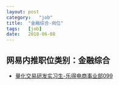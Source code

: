 ```yaml
---
layout:	post
category:	"job"
title:	"金融综合-岗位"
tags:	[job]
date:	2018-06-08
---
```

## 网易内推职位类别：金融综合
- [量化交易研发实习生-乐得电商事业部099](http://bole.netease.com/position/h5/detail.do?id=9473&rcode=D1O21582aT)
